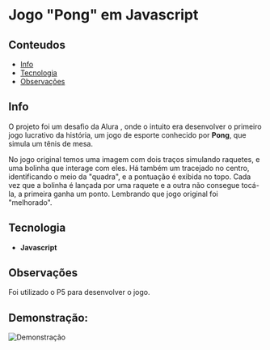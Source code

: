 # Jogo "Pong" em Javascript

## Conteudos
* [Info](#info)
* [Tecnologia](#technologia)
* [Observações](#observaçoes)

## Info
O projeto foi um desafio da Alura , onde o intuito era desenvolver o primeiro jogo lucrativo da história, um jogo de esporte conhecido por **Pong**, que simula um tênis de mesa.

No jogo original temos uma imagem com dois traços simulando raquetes, e uma bolinha que interage com eles. Há também um tracejado no centro, identificando o meio da "quadra",
e a pontuação é exibida no topo. Cada vez que a bolinha é lançada por uma raquete e a outra não consegue tocá-la, a primeira ganha um ponto. Lembrando que jogo original foi "melhorado".
	
## Tecnologia

* **Javascript**

	
## Observações

Foi utilizado o P5 para desenvolver o jogo.

## Demonstração:

![Demonstração](https://s3.amazonaws.com/alura-start-public/555-Pong-com-P5Js/aula1/aula1.gif)
